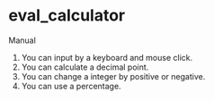 # eval_calculator

Manual
1. You can input by a keyboard and mouse click.
2. You can calculate a decimal point.
3. You can change a integer by positive or negative.
4. You can use a percentage.

